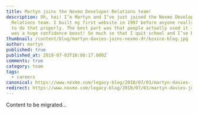 ```yaml
---
title: Martyn joins the Nexmo Developer Relations team!
description: Oh, hai! I’m Martyn and I’ve just joined the Nexmo Developer
  Relations team. I built my first website in 1997 before anyone really knew how
  to do that properly. The best part was that people actually used it – which
  was a huge confidence boost! So much so that I quit school and I’ve been […]
thumbnail: /content/blog/martyn-davies-joins-nexmo-dr/kosice-blog.jpg
author: martyn
published: true
published_at: 2018-07-03T16:08:17.000Z
comments: true
category: team
tags:
  - careers
canonical: https://www.nexmo.com/legacy-blog/2018/07/03/martyn-davies-joins-nexmo-dr
redirect: https://www.nexmo.com/legacy-blog/2018/07/03/martyn-davies-joins-nexmo-dr
---
```


Content to be migrated...
